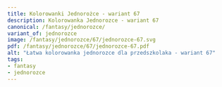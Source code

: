```yaml
---
title: Kolorowanki Jednorożce - wariant 67
description: Kolorowanka Jednorozce - wariant 67
canonical: /fantasy/jednorozce/
variant_of: jednorozce
image: /fantasy/jednorozce/67/jednorozce-67.svg
pdf: /fantasy/jednorozce/67/jednorozce-67.pdf
alt: "Łatwa kolorowanka jednorozce dla przedszkolaka - wariant 67"
tags:
- fantasy
- jednorozce
---
```

